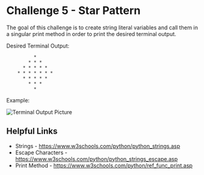# Challenge 5 - Star Pattern

The goal of this challenge is to create string literal variables and call them in a singular print method in order to print the desired terminal output. 

Desired Terminal Output:

              *    
            * * *    
          * * * * * 
        * * * * * * *
          * * * * * 
            * * *
              *

Example:

![Terminal Output Picture](https://github.com/Thesnowmanndev/Python-Journey/blob/Star-Pattern-Challenge/Challenges/Challenge%200%20-%20Challenge%20Libraries/Challenge%205%20-%20Star%20Pattern/terminal-output.png?raw=true)

## Helpful Links

- Strings - https://www.w3schools.com/python/python_strings.asp
- Escape Characters - https://www.w3schools.com/python/python_strings_escape.asp 
- Print Method - https://www.w3schools.com/python/ref_func_print.asp 